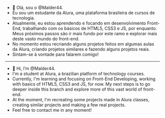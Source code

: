 - 👋 Olá, sou o @Malder44.
- Eu sou um estudante da Alura, uma plataforma brasileira de cursos de tecnologia.
- Atualmente, eu estou aprendendo e focando em desenvolvimento Front-End, trabalhando com os básicos de HTML5, CSS3 e JS, por enquanto. Meus próximos passos são ir mais fundo por este ramo e explorar mais deste vasto mundo do front-end.
- No momento estou recriando alguns projetos feitos em algumas aulas da Alura, criando projetos similares e fazendo alguns projetos reais.
- Sintam-se à vontade para falarem comigo!

---

- 👋 Hi, I’m @Malder44.
- I'm a student at Alura, a brazilian platform of technology courses.
- Currently, I'm learning and focusing on Front-End Developing, working with basics of HTML5, CSS3 and JS, for now. My next steps is to go deeper inside this branch and explore 
more of this vast world of front-end.
- At the moment, I'm recreating some projects made in Alura classes, creating similar projects and making a few real projects.
- Feel free to contact me in any moment!

